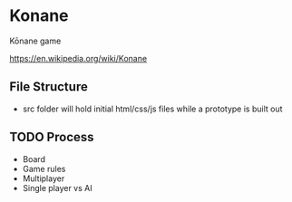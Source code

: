 # Konane
Kōnane game


https://en.wikipedia.org/wiki/Konane


## File Structure
* src folder will hold initial html/css/js files while a prototype is built out

## TODO Process
* Board
* Game rules
* Multiplayer
* Single player vs AI
